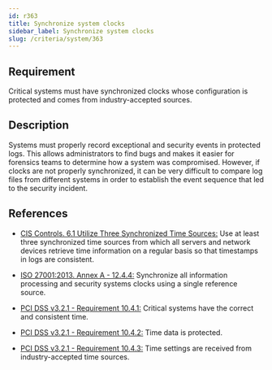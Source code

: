 ```yaml
---
id: r363
title: Synchronize system clocks
sidebar_label: Synchronize system clocks
slug: /criteria/system/363
---
```


## Requirement

Critical systems must have synchronized clocks
whose configuration is protected
and comes from industry-accepted sources.

## Description

Systems must properly record exceptional
and security events in protected logs.
This allows administrators to find bugs
and makes it easier for forensics teams
to determine how a system was compromised.
However,
if clocks are not properly synchronized,
it can be very difficult to compare log files
from different systems
in order to establish the event sequence
that led to the security incident.

## References

- [CIS Controls. 6.1 Utilize Three Synchronized Time Sources:](https://www.cisecurity.org/controls/)
Use at least three synchronized time sources
from which all servers and network devices
retrieve time information on a regular basis
so that timestamps in logs are consistent.

- [ISO 27001:2013. Annex A - 12.4.4:](https://www.iso.org/obp/ui/#iso:std:54534:en)
Synchronize all information processing
and security systems clocks
using a single reference source.

- [PCI DSS v3.2.1 - Requirement 10.4.1:](https://www.pcisecuritystandards.org/documents/PCI_DSS_v3-2-1.pdf)
Critical systems have the correct and consistent time.

- [PCI DSS v3.2.1 - Requirement 10.4.2:](https://www.pcisecuritystandards.org/documents/PCI_DSS_v3-2-1.pdf)
Time data is protected.

- [PCI DSS v3.2.1 - Requirement 10.4.3:](https://www.pcisecuritystandards.org/documents/PCI_DSS_v3-2-1.pdf)
Time settings are received
from industry-accepted time sources.
